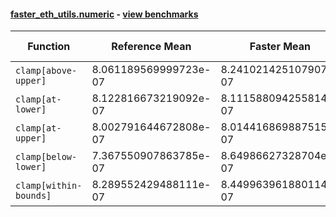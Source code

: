 #### [faster_eth_utils.numeric](https://github.com/BobTheBuidler/faster-eth-utils/blob/fix-bench/faster_eth_utils/numeric.py) - [view benchmarks](https://github.com/BobTheBuidler/faster-eth-utils/blob/fix-bench/benchmarks/test_numeric_benchmarks.py)

| Function | Reference Mean | Faster Mean | % Change | Speedup (%) | x Faster | Faster |
|----------|---------------|-------------|----------|-------------|----------|--------|
| `clamp[above-upper]` | 8.061189569999723e-07 | 8.241021425107907e-07 | -2.23% | -2.18% | 0.98x | ❌ |
| `clamp[at-lower]` | 8.122816673219092e-07 | 8.111588094255814e-07 | 0.14% | 0.14% | 1.00x | ✅ |
| `clamp[at-upper]` | 8.002791644672808e-07 | 8.014416869887515e-07 | -0.15% | -0.15% | 1.00x | ❌ |
| `clamp[below-lower]` | 7.367550907863785e-07 | 8.64986627328704e-07 | -17.40% | -14.82% | 0.85x | ❌ |
| `clamp[within-bounds]` | 8.289552429488111e-07 | 8.449963961880114e-07 | -1.94% | -1.90% | 0.98x | ❌ |
